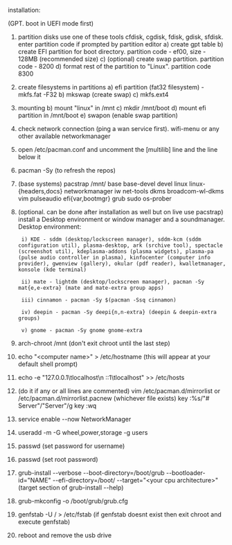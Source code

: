 installation:

(GPT. boot in UEFI mode first)
1) partition disks
use one of these tools cfdisk, cgdisk, fdisk, gdisk, sfdisk. enter partition code if prompted by partition editor
	a) create gpt table
	b) create EFI partition for boot directory. partition code - ef00, size - 128MB (recommended size)
	c) (optional) create swap partition. partition code - 8200
	d) format rest of the partition to "Linux". partition code 8300

2) create filesystems in partitions
	a) efi partition (fat32 filesystem) - mkfs.fat -F32 <efi partition>
	b) mkswap <swap partition> (create swap)
	c) mkfs.ext4 <linux partition>

3) mounting
	b) mount "linux" in /mnt
	c) mkdir /mnt/boot
	d) mount efi partition in /mnt/boot
	e) swapon (enable swap partition)

4) check network connection (ping a wan service first). wifi-menu or any other available networkmanager
5) open /etc/pacman.conf and uncomment the [multilib] line and the line below it
6) pacman -Sy (to refresh the repos)
7) (base systems) pacstrap /mnt/ base base-devel devel linux linux-{headers,docs} networkmanager iw net-tools dkms broadcom-wl-dkms vim pulseaudio efi{var,bootmgr} grub sudo os-prober
8) (optional. can be done after installation as well but on live use pacstrap) install a Desktop environment or window manager and a soundmanager.
	Desktop environment:

		i) KDE - sddm (desktop/lockscreen manager), sddm-kcm (sddm configuration util), plasma-desktop, ark (srchive tool), spectacle (screenshot util), kdeplasma-addons (plasma widgets), plasma-pa (pulse audio controller in plasma), kinfocenter (computer info provider), gwenview (gallery), okular (pdf reader), kwalletmanager, konsole (kde terminal)

		ii) mate - lightdm (desktop/lockscreen manager), pacman -Sy mat{e,e-extra} (mate and mate-extra group apps)

		iii) cinnamon - pacman -Sy $(pacman -Ssq cinnamon)

		iv) deepin - pacman -Sy deepi{n,n-extra} (deepin & deepin-extra groups)

		v) gnome - pacman -Sy gnome gnome-extra

9) arch-chroot /mnt (don't exit chroot until the last step)
10) echo "\<computer name\>" > /etc/hostname (this will appear at your default shell prompt)
11) echo -e "127.0.0.1\tlocalhost\n      ::1\tlocalhost" >> /etc/hosts
12) (do it if any or all lines are commented) vim /etc/pacman.d/mirrorlist or /etc/pacman.d/mirrorlist.pacnew (whichever file exists) <Esc> key :%s/"# Server"/"Server"/g <Esc> key :wq
13) service enable --now NetworkManager
14) useradd -m <username> -G wheel,power,storage -g users
15) passwd <username> (set password for username)
16) passwd (set root password)
17) grub-install --verbose --boot-directory=/boot/grub --bootloader-id="NAME" --efi-directory=/boot/ --target="\<your cpu architecture\>" (target section of grub-install --help)
18) grub-mkconfig -o /boot/grub/grub.cfg
19) genfstab -U / > /etc/fstab (if genfstab doesnt exist then exit chroot and execute genfstab)
21) reboot and remove the usb drive
